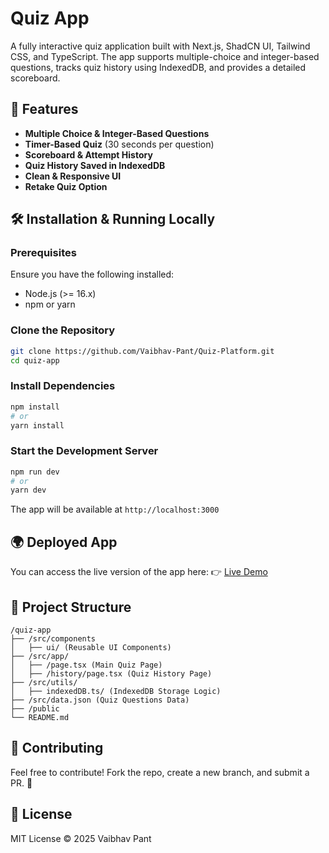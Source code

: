 # Quiz App

A fully interactive quiz application built with Next.js, ShadCN UI, Tailwind CSS, and TypeScript. The app supports multiple-choice and integer-based questions, tracks quiz history using IndexedDB, and provides a detailed scoreboard.

## 🚀 Features

- **Multiple Choice & Integer-Based Questions**
- **Timer-Based Quiz** (30 seconds per question)
- **Scoreboard & Attempt History**
- **Quiz History Saved in IndexedDB**
- **Clean & Responsive UI**
- **Retake Quiz Option**

## 🛠️ Installation & Running Locally

### Prerequisites
Ensure you have the following installed:
- Node.js (>= 16.x)
- npm or yarn

### Clone the Repository
```sh
git clone https://github.com/Vaibhav-Pant/Quiz-Platform.git
cd quiz-app
```

### Install Dependencies
```sh
npm install
# or
yarn install
```

### Start the Development Server
```sh
npm run dev
# or
yarn dev
```
The app will be available at `http://localhost:3000`

## 🌍 Deployed App
You can access the live version of the app here:
👉 [Live Demo](https://quiz-platform-navy.vercel.app/)

## 📂 Project Structure
```
/quiz-app
├── /src/components
│   ├── ui/ (Reusable UI Components)
├── /src/app/
│   ├── /page.tsx (Main Quiz Page)
│   ├── /history/page.tsx (Quiz History Page)
├── /src/utils/
│   ├── indexedDB.ts/ (IndexedDB Storage Logic)
├── /src/data.json (Quiz Questions Data)
├── /public
└── README.md
```

## 📝 Contributing
Feel free to contribute! Fork the repo, create a new branch, and submit a PR. 🚀

## 📄 License
MIT License © 2025 Vaibhav Pant

